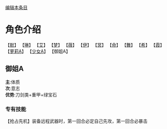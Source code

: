 [编辑本条目](https://github.com/GuguTown/Wiki/edit/main/char/index.md)
# 角色介绍
【[默](默.md)】   【[琳](琳.md)】   【[艾](艾.md)】   【[梦](梦.md)】   【[薇](薇.md)】   【[伊](伊.md)】
【[冥](冥.md)】   【[命](命.md)】   【[舞](舞.md)】   【[希](希.md)】   【[霞](霞.md)】   
【[萝莉A](萝莉A.md)】   【[少女A](少女A.md)】   【御姐A】

## 御姐A
**主**:体质   
**次**:意志   
**优势**:刀剑类+重甲+绿宝石   
### 专有技能
【抢占先机】装备远程武器时，第一回合必定自己先攻，第一回合必暴击
